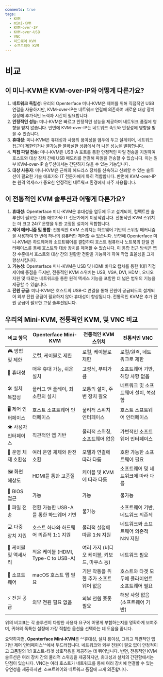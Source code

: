 ```yaml
---
comments: true
tags:
  - KVM
  - mini-KVM
  - KVM-over-IP
  - KVM-over-USB
  - VNC
  - 하드웨어 KVM
  - 소프트웨어 KVM
---
```


# 비교

## **이 미니-KVM은 KVM-over-IP와 어떻게 다른가요?**

1. **네트워크 독립성**: 우리의 Openterface 미니-KVM은 제어를 위해 직접적인 USB 연결을 사용하지만, KVM-over-IP는 네트워크 연결에 의존하여 새로운 대상 장치 설정에 추가적인 노력과 시간이 필요합니다.
2. **안정적인 성능**: 미니-KVM은 빠르고 안정적인 성능을 제공하며 네트워크 품질에 영향을 받지 않습니다. 반면에 KVM-over-IP는 네트워크 속도와 안정성에 영향을 받을 수 있습니다.
3. **휴대성**: 미니-KVM은 휴대성과 사용의 용이성을 염두에 두고 설계되어, 네트워크 접근이 제한되거나 불가능한 불확실한 상황에서 더 나은 성능을 발휘합니다.
4. **직접 파일 전송**: 미니-KVM은 USB-A 포트를 통한 안정적인 파일 전송을 지원하여 호스트와 대상 장치 간에 USB 메모리를 연결해 파일을 전송할 수 있습니다. 이는 일부 KVM-over-IP 솔루션에서는 간단하지 않을 수 있는 기능입니다.
6. **대상 사용자**: 미니-KVM은 근처의 헤드리스 장치를 신속하고 신뢰할 수 있는 솔루션이 필요한 기술 애호가와 IT 전문가에게 특히 적합합니다. 반면에 KVM-over-IP는 원격 액세스가 중요한 안정적인 네트워크 환경에서 자주 사용됩니다.

## **이 전통적인 KVM 솔루션과 어떻게 다른가요?**

1. **휴대성**: Openterface 미니-KVM은 휴대성을 염두에 두고 설계되어, 컴팩트한 솔루션이 필요한 기술 애호가와 IT 전문가에게 이상적입니다. 전통적인 KVM 스위치는 더 크고 24/7 운영을 위한 고정된 설치에 적합합니다.
2. **제어 메커니즘 및 통합**: 전통적인 KVM 스위치는 하드웨어 기반의 스위칭 메커니즘을 사용하여 한 번에 하나의 컴퓨터만 제어할 수 있습니다. 반면에 Openterface 미니-KVM은 하드웨어와 소프트웨어를 결합하여 호스트 컴퓨터나 노트북의 단일 인터페이스를 통해 호스트와 대상 장치를 제어할 수 있습니다. 이 통합 접근 방식은 앱 창 수준에서 호스트와 대상 간의 원활한 전환을 가능하게 하여 작업 효율성을 크게 향상시킵니다.
3. **기능성**: Openterface 미니-KVM은 USB 및 HDMI 비디오 캡처를 통한 1대1 직접 제어에 중점을 두지만, 전통적인 KVM 스위치는 USB, VGA, DVI, HDMI, 오디오 지원 및 때로는 네트워크를 통한 원격 액세스 기능을 포함한 더 넓은 범위의 기능을 제공할 수 있습니다.
4. **전원 공급**: 미니-KVM은 호스트의 USB-C 연결을 통해 전원이 공급되도록 설계되어 외부 전원 공급이 필요하지 않아 휴대성이 향상됩니다. 전통적인 KVM은 추가 전원 공급이 필요한 고정 솔루션입니다.


## **우리의 Mini-KVM, 전통적인 KVM, 및 VNC 비교**

| 비교 항목                   | Openterface Mini-KVM                         | 전통적인 KVM 스위치                          | 전통적인 VNC                                     |
|----------------------------|----------------------------------------------|----------------------------------------------|--------------------------------------------------|
| 🎮 방법 및 제한            | 로컬, 케이블로 제한                         | 로컬, 케이블로 제한                          | 로컬/원격, 네트워크로 제한                      |
| 🚀 휴대성                   | 매우 휴대 가능, 쉬운 설치                   | 고정식, 부피가 큼                            | 소프트웨어 기반, 해당 사항 없음                 |
| 🛠️ 설치 복잡성             | 플러그 앤 플레이, 최소한의 설치             | 보통의 설치, 주변 장치 필요                  | 네트워크 및 소프트웨어 설치, 복잡함             |
| 🖥️ 제어 인터페이스         | 호스트 소프트웨어 인터페이스                | 물리적 스위치 인터페이스                     | 호스트 소프트웨어 인터페이스                    |
| 👁️ 사용자 인터페이스       | 직관적인 앱 기반                            | 물리적 스위칭, 소프트웨어 없음                | 가변적인 소프트웨어 인터페이스                  |
| 🔄 운영 체제 호환성         | 여러 운영 체제와 완전 호환                  | 모델과 연결에 따라 다름                      | 호환 가능한 소프트웨어 필요                     |
| 🖼️ 화면 해상도             | HDMI를 통한 고품질                          | 케이블 및 KVM에 따라 다름                    | 소프트웨어 및 네트워크에 따라 다름              |
| 🔑 BIOS 접근                | 가능                                         | 가능                                        | 불가능                                         |
| 📁 파일 전송                | 전환 가능한 USB-A를 통한 하드웨어 기반       | 불가능                                       | 소프트웨어 기반, 네트워크 의존적               |
| 💻 다중 장치 지원           | 호스트 하나와 하드웨어 의존적 1:1 지원       | 물리적 설정에 따른 1:N 지원                  | 네트워크와 소프트웨어 의존적 N:N 지원          |
| 🔌 케이블 및 액세서리       | 적은 케이블 (HDMI, Type-C to USB-A)         | 여러 가지 (비디오 케이블, 키보드, 마우스 등)  | 네트워크 필요                                  |
| 📱 소프트웨어               | macOS 호스트 앱 필요                         | 기본 작동을 위한 추가 소프트웨어 없음         | 호스트와 타겟 모두에 클라이언트 소프트웨어 필요 |
| ⚡️ 전원 공급                | 외부 전원 필요 없음                         | 외부 전원 종종 필요                           | 해당 사항 없음 (소프트웨어 기반)                |

위의 비교표는 각 솔루션이 다양한 사용자 요구에 어떻게 부합하는지를 명확하게 보여주며, 귀하의 독특한 설정에 가장 적합한 옵션을 선택하는 데 도움을 줍니다.

요약하자면, **Openterface Mini-KVM**은 ^^휴대성, 설치 용이성, 그리고 직관적인 앱 기반 제어 인터페이스^^에서 두드러집니다. 네트워크와 외부 전원이 필요 없이 안정적이고 고품질의 1:1 호스트-타겟 상호작용을 제공하는 데 뛰어납니다. 반면, 전통적인 KVM 솔루션은 여러 장치 간의 물리적 스위칭을 제공하지만, 휴대성과 설치의 간편함에서는 단점이 있습니다. VNC는 여러 호스트가 네트워크를 통해 여러 장치에 연결할 수 있는 유연성을 제공하지만, 소프트웨어와 네트워크 품질에 크게 의존합니다.